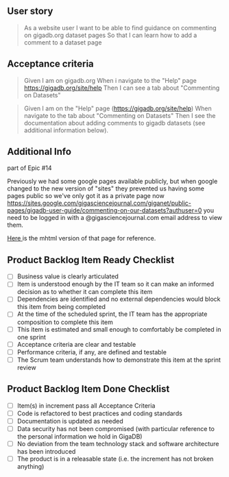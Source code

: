 ## User story

>As a website user
>I want to be able to find guidance on commenting on gigadb.org dataset pages
>So that I can learn how to add a comment to a dataset page


## Acceptance criteria

>Given I am on gigadb.org
>When i navigate to the \"Help\" page https://gigadb.org/site/help
>Then I can see a tab about \"Commenting on Datasets\"

>Given I am on the \"Help\" page (https://gigadb.org/site/help)
>When navigate to the tab about \"Commenting on Datasets\"
>Then I see the documentation about adding comments to gigadb datasets (see additional information below).


## Additional Info
part of Epic #14

Previously we had some google pages available publicly, but when google changed to the new version of \"sites\" they prevented us having some pages public so we've only got it as a private page now https://sites.google.com/gigasciencejournal.com/giganet/public-pages/gigadb-user-guide/commenting-on-our-datasets?authuser=0 you need to be logged in with a @gigasciencejournal.com email address to view them.

[Here ](https://drive.google.com/file/d/1n0qGBKFiSmxTdRmStwf4T89Guqc9KF4T/view?usp=sharing)is the mhtml version of that page for reference.


## Product Backlog Item Ready Checklist

* [ ] Business value is clearly articulated
* [ ] Item is understood enough by the IT team so it can make an informed decision as to whether it can complete this item
* [ ] Dependencies are identified and no external dependencies would block this item from being completed
* [ ] At the time of the scheduled sprint, the IT team has the appropriate composition to complete this item
* [ ] This item is estimated and small enough to comfortably be completed in one sprint
* [ ] Acceptance criteria are clear and testable
* [ ] Performance criteria, if any, are defined and testable
* [ ] The Scrum team understands how to demonstrate this item at the sprint review

## Product Backlog Item Done Checklist

* [ ] Item(s) in increment pass all Acceptance Criteria
* [ ] Code is refactored to best practices and coding standards
* [ ] Documentation is updated as needed
* [ ] Data security has not been compromised (with particular reference to the personal information we hold in GigaDB)
* [ ] No deviation from the team technology stack and software architecture has been introduced
* [ ] The product is in a releasable state (i.e. the increment has not broken anything)